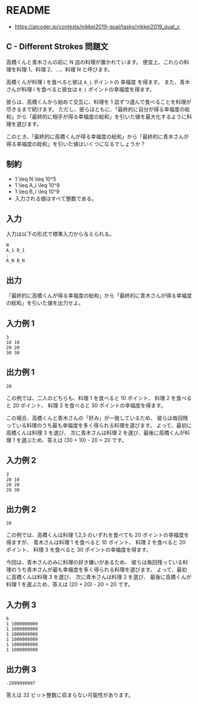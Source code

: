 # README
- <https://atcoder.jp/contests/nikkei2019-qual/tasks/nikkei2019_qual_c>
## C - Different Strokes 問題文
高橋くんと青木さんの前に N 皿の料理が置かれています。
便宜上、これらの料理を料理 1、料理 2、…、料理 N と呼びます。

高橋くんが料理 i を食べると彼は `A_i` ポイントの 幸福度 を得ます。
また、青木さんが料理 i を食べると彼女は `B_i` ポイントの幸福度を得ます。

彼らは、高橋くんから始めて交互に、料理を 1 皿ずつ選んで食べることを料理が尽きるまで続けます。
ただし、彼らはともに、「最終的に自分が得る幸福度の総和」から「最終的に相手が得る幸福度の総和」を引いた値を最大化するように料理を選びます。

このとき、「最終的に高橋くんが得る幸福度の総和」から「最終的に青木さんが得る幸福度の総和」を引いた値はいくつになるでしょうか？
## 制約
* 1 \leq N \leq 10^5
* 1 \leq A_i \leq 10^9
* 1 \leq B_i \leq 10^9
* 入力される値はすべて整数である。
## 入力
入力は以下の形式で標準入力から与えられる。

```
N
A_1 B_1
:
A_N B_N
```
## 出力
「最終的に高橋くんが得る幸福度の総和」から「最終的に青木さんが得る幸福度の総和」を引いた値を出力せよ。
## 入力例 1
```
3
10 10
20 20
30 30
```
## 出力例 1
```
20
```

この例では、二人のどちらも、料理 1 を食べると 10 ポイント、
料理 2 を食べると 20 ポイント、
料理 3 を食べると 30 ポイントの幸福度を得ます。

この場合、高橋くんと青木さんの「好み」が一致しているため、
彼らは毎回残っている料理のうち最も幸福度を多く得られる料理を選びます。
よって、最初に高橋くんは料理 3 を選び、
次に青木さんは料理 2 を選び、最後に高橋くんが料理 1 を選ぶため、答えは (30 + 10) - 20 = 20 です。
## 入力例 2
```
3
20 10
20 20
20 30
```
## 出力例 2
```
20
```

この例では、高橋くんは料理 1,2,3 のいずれを食べても 20 ポイントの幸福度を得ますが、
青木さんは料理 1 を食べると 10 ポイント、
料理 2 を食べると 20 ポイント、
料理 3 を食べると 30 ポイントの幸福度を得ます。

今回は、青木さんのみに料理の好き嫌いがあるため、
彼らは毎回残っている料理のうち青木さんが最も幸福度を多く得られる料理を選びます。
よって、最初に高橋くんは料理 3 を選び、
次に青木さんは料理 2 を選び、
最後に高橋くんが料理 1 を選ぶため、答えは (20 + 20) - 20 = 20 です。
## 入力例 3
```
6
1 1000000000
1 1000000000
1 1000000000
1 1000000000
1 1000000000
1 1000000000
```
## 出力例 3
```
-2999999997
```

答えは 32 ビット整数に収まらない可能性があります。
